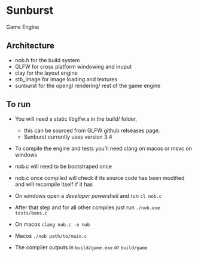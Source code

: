 # Sunburst
Game Engine

## Architecture 
- nob.h for the build system
- GLFW for cross platform windowing and inuput
- clay for the layout engine
- stb_image for image loading and textures
- sunburst for the opengl rendering/ rest of the game engine

## To run

- You will need a static libglfw.a in the build/ folder,
  - this can be sourced from GLFW github relseases page.
  - Sunburst currently uses version 3.4
- To compile the engine and tests you'll need clang on macos or msvc on windows
- nob.c will need to be bootstraped once
- nob.c once compiled will check if its source code has been modified and will recompile itself if it has 
- On windows open a *developer powershell* and run `cl nob.c`
- After that step and for all other compiles just run `./nob.exe tests/bees.c`
- On macos `clang nob.c -o nob`
- Macos `./nob path/to/main.c`

- The compiler outputs in `build/game.exe` or `build/game`
